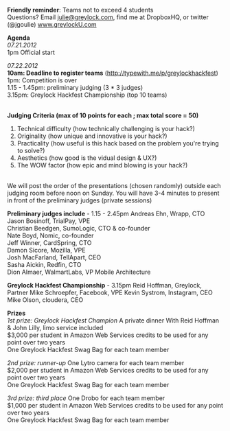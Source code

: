 **Friendly reminder**: Teams not to exceed 4 students<br>
Questions? Email julie@greylock.com, find me at DropboxHQ, or twitter (@jgoulie)
www.greylockU.com

<b>Agenda</b><br>
*07.21.2012*<br>
1pm Official start <br>

*07.22.2012* <br>
**10am: Deadline to register teams** (http://typewith.me/p/greylockhackfest)<br>
1pm: Competition is over<br>
1.15 - 1.45pm: preliminary judging (3 * 3 judges)<br>
3.15pm: Greylock Hackfest Championship (top 10 teams)<br><br>

<b>Judging Criteria (max of 10 points for each ; max total score = 50)</b><br>
1. Technical difficulty (how technically challenging is your hack?)<br>
2. Originality (how unique and innovative is your hack?)<br>
3. Practicality (how useful is this hack based on the problem you're trying to solve?)<br>
4. Aesthetics (how good is the vidual design & UX?)<br>
5. The WOW factor (how epic and mind blowing is your hack?)<br><br>

We will post the order of the presentations (chosen randomly) outside each judging room before noon on Sunday. You will have 3-4 minutes to present in front of the preliminary judges (private sessions)

<b>Preliminary judges include</b> - 1.15 - 2.45pm
Andreas Ehn, Wrapp, CTO<br>
Jason Bosinoff, TrialPay, VPE<br>
Christian Beedgen, SumoLogic, CTO & co-founder<br>
Nate Boyd, Nomic, co-founder<br>
Jeff Winner, CardSpring, CTO<br>
Damon Sicore, Mozilla, VPE<br>
Josh MacFarland, TellApart, CEO<br>
Sasha Aickin, Redfin, CTO<br>
Dion Almaer, WalmartLabs, VP Mobile Architecture<br>

<b>Greylock Hackfest Championship</b> - 3.15pm
Reid Hoffman, Greylock, Partner 
Mike Schroepfer, Facebook, VPE
Kevin Systrom, Instagram, CEO
Mike Olson, cloudera, CEO

<b>Prizes</b><br>
*1st prize: Greylock Hackfest Champion*
A private dinner With Reid Hoffman & John Lilly, limo service included<br>
$3,000 per student in Amazon Web Services credits to be used for any point over two years<br>
One Greylock Hackfest Swag Bag for each team member

*2nd prize: runner-up*
One Lytro camera for each team member<br>
$2,000 per student in Amazon Web Services credits to be used for any point over two years<br>
One Greylock Hackfest Swag Bag for each team member

*3rd prize: third place*
One Drobo for each team member<br>
$1,000 per student in Amazon Web Services credits to be used for any point over two years<br>
One Greylock Hackfest Swag Bag for each team member